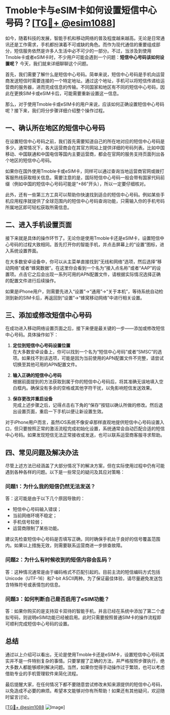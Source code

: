 # Tmoble卡与eSIM卡如何设置短信中心号码？[[TG💪+ @esim1088](https://t.me/s/esim1088)]

如今，随着科技的发展，智能手机和移动网络的普及程度越来越高。无论是日常通讯还是工作需求，手机都扮演着不可或缺的角色。而作为现代通信的重要组成部分，短信服务依然是许多人生活中必不可少的一部分。不过，当涉及到使用Tmoble卡或者eSIM卡时，不少用户可能会遇到一个问题：**短信中心号码该如何设置呢？** 今天，我们就来详细聊聊这个问题。

首先，我们需要了解什么是短信中心号码。简单来说，短信中心号码是手机向运营商发送短信时需要连接的一个特定地址。通过这个地址，手机可以将短信传递给运营商的服务器，进而完成信息的传输。不同国家和地区有不同的短信中心号码，因此在更换SIM卡或eSIM卡后，可能需要重新设置这一信息。

那么，对于使用Tmoble卡或eSIM卡的用户来说，应该如何正确设置短信中心号码呢？接下来，我们将分步骤详细介绍整个操作过程。

## 一、确认所在地区的短信中心号码

在设置短信中心号码之前，我们首先需要知道自己的所在地对应的短信中心号码是多少。通常情况下，各大运营商会在其官方网站上提供详细的号码列表。比如中国移动、中国联通和中国电信等国内主要运营商，都会在官网的服务支持页面列出各个地区的短信中心号码。

如果你在国外使用Tmoble卡或eSIM卡，同样可以通过查询当地运营商官网或拨打客服热线获取相关信息。需要注意的是，国际短信中心号码一般会带有国家代码前缀（例如中国的短信中心号码可能是“+86”开头），所以一定要仔细核对。

此外，还有一些第三方工具可以帮助你快速找到适合的短信中心号码。例如某些手机应用程序就提供了全球范围内的短信中心号码查询功能，只需输入你的手机号码所属地区即可轻松获取所需信息。

## 二、进入手机设置页面

接下来就是具体的操作环节了。无论你是使用Tmoble卡还是eSIM卡，设置短信中心号码的过程大致相同。首先打开你的智能手机，并点击屏幕上的“设置”图标，进入系统设置界面。

在大多数安卓设备中，你可以从主菜单直接找到“无线和网络”选项，然后选择“移动网络”或者“蜂窝数据”。在这里你会看到一个名为“接入点名称”或者“AAP”的设置项。点击它之后会出现一系列可用的APN配置文件，请根据实际情况选择正确的配置文件进行后续操作。

如果是iPhone用户，则需要先进入“设置”->“通用”->“关于本机”，等待系统自动检测到新的SIM卡后，再返回到“设置”->“蜂窝移动网络”中进行相关设置。

## 三、添加或修改短信中心号码

在成功进入移动网络设置页面之后，接下来便是最关键的一步——添加或修改短信中心号码。具体操作如下：

1. **定位到短信中心号码设置位置**  
   在大多数安卓设备上，你可以找到一个名为“短信中心号码”或者“SMSC”的选项。如果找不到该选项，可能是因为当前使用的APN配置文件不完整，请尝试切换至其他可用的APN配置文件。

2. **输入正确的短信中心号码**  
   根据前面提到的方法获取到属于你的短信中心号码后，将其准确无误地填入空白框内。确保没有多余的空格或其他字符干扰，以免影响短信发送效果。

3. **保存更改并重启设备**  
   完成上述步骤之后，记得点击右下角的“保存”按钮以确认所做的修改。然后退出设置页面，重启一下手机以便让新设置生效。

对于iPhone用户而言，虽然iOS系统不像安卓那样直观地提供短信中心号码设置入口，但只要按照正常的激活流程完成初始化设置，系统通常会自动匹配合适的短信中心号码。如果发现短信无法正常接收或发送，也可以联系运营商客服寻求帮助。

## 四、常见问题及解决办法

尽管上述方法已经涵盖了大部分情况下的解决方案，但在实际使用过程中仍有可能遇到各种各样的问题。以下是一些常见的疑问及其应对策略：

### 问题1：为什么我的短信仍然无法发送？
答：这可能是由于以下几个原因导致的：
- 短信中心号码输入错误；
- 当前网络环境不稳定；
- 手机信号较弱；
- 运营商限制了某些功能。

建议先检查短信中心号码是否填写正确，同时确保手机处于良好的信号覆盖范围内。如果以上措施无效，则需要联系运营商进一步排查故障。

### 问题2：为什么有时候收到的短信内容会乱码？
答：这种情况通常是由于编码格式不匹配引起的。目前主流的短信编码方式包括Unicode（UTF-16）和7-bit ASCII两种。为了保证最佳体验，请尽量避免发送包含特殊符号或表情包的信息。

### 问题3：如何判断自己是否启用了eSIM功能？
答：如果你购买的是支持双卡双待的智能手机，并且已经在系统中添加了第二个虚拟号码，则说明eSIM功能已经被启用。此时只需要按照普通SIM卡的操作流程即可顺利完成短信中心号码的设置。

## 总结

通过以上介绍可以看出，无论是使用Tmoble卡还是eSIM卡，设置短信中心号码其实并不是一件特别复杂的事情。只要掌握了正确的方法，并严格按照步骤执行，绝大多数人都能够顺利解决问题。当然，如果你觉得手动操作过于繁琐，也可以考虑借助专业的手机管理软件来简化流程。

最后提醒大家，在任何情况下都不要随意尝试修改未知来源提供的短信中心号码，以免造成不必要的麻烦。希望本文能够对你有所帮助！如果还有其他疑问，欢迎随时留言讨论。

[[TG💪+ @esim1088](https://t.me/s/esim1088) ![Image](https://i.postimg.cc/4NQfJmqS/Snipaste-2025-05-13-00-14-12.png)]